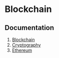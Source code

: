 # Blockchain

## Documentation

1. [Blockchain](/doc/Blockchain.ipynb)
2. [Cryptography](/doc/Cryptography.ipynb)
3. [Ethereum](/doc/Ethereum.ipynb)
